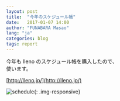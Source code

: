 ```yaml
---
layout: post
title:  "今年のスケジュール帳"
date:   2017-01-07 14:00
author: "FUNABARA Masao"
lang: "ja"
categories: blog
tags: report
---
```


今年も lleno のスケジュール帳を購入したので、  
使います。

[http://lleno.jp/](http://lleno.jp/)

![schedule](https://lh3.googleusercontent.com/z2lldw2I1I7eLNILghxOi36TKamHcf91fnrbaKaKpMSWs_eoJ3HjAGu82-16mzRcCRMroN8Q2eA-ooIaIJhOgiAxk8luxYmBjml9qpHeSm-du6p2lIhdvDdtEfs90lb29N5TL9re2FJTWETkkmqWme5iVjY4cO2XY4d59clFk-3wIt6zczfOR8-vmUhntsUNN4YZNiPTVZJkXLHR9zxbWrK0-2bCEVGT-DsJVPg4moF7FoWGptJW4XxyO4iEtFH-oCazS8pK4nrBrGoXbb5yL6jNLz9VKCVgrCVEmd1FJzNlUgK6FY-0MWmESDf3OVo2_4D9zqTPK0T26KFy5N4gqLG6dcOxNMiVgZm_eDzVq_KGIwJWCRFC-m1afTyAobrkydfqf_465yWPaRKJhSVZIK-J8etR0D_1xyMwEaBLFZCW5pqKqPzrpeW4CqSKda2RHcdAMctia0aRuaDPiaN_8tyyCp8GVSI2KyfeSC5aF6WCRe-40zYxX_HdX52RHlqPpDtHgVB4fTjkmSuCsXbfnGHmTp426ma1nk4oHLWm4mUrdHncwOdGRI21OIcd9D0WfIDnbSsfqIEk_n6rEwBLroersamTjA0E8IfhcS9oD5sdgZJ9Q7LYPDa5w5w4_1RT6fjY-n2we49r1vH5pxY6bKj0QRU5-WBaw3HUpd0x6w=w375-h662-no){: .img-responsive}  
